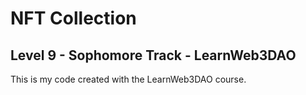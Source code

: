 # NFT Collection
## Level 9 - Sophomore Track - LearnWeb3DAO

This is my code created with the LearnWeb3DAO course.